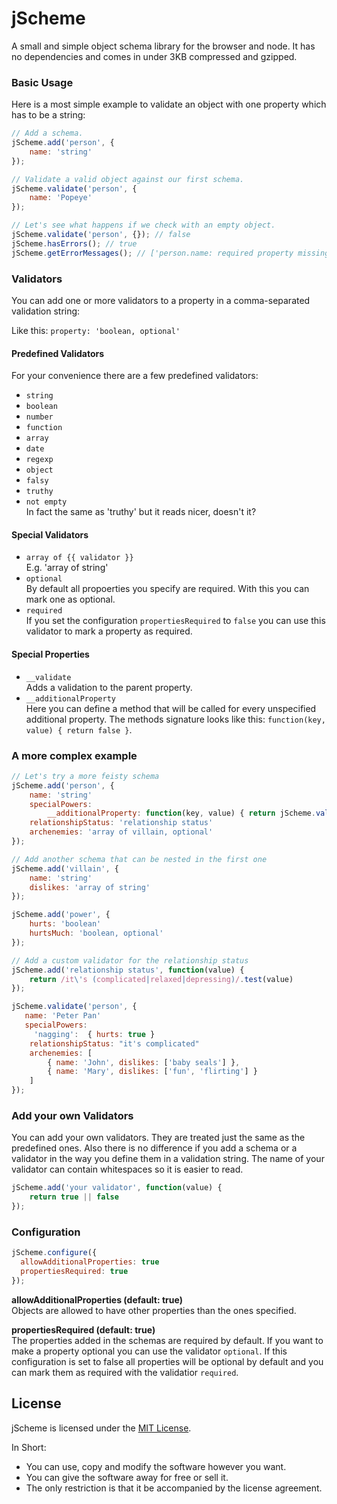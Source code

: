 # jScheme

A small and simple object schema library for the browser and node. 
It has no dependencies and comes in under 3KB compressed and gzipped.

### Basic Usage

Here is a most simple example to validate an object with one property which has to be a string:

```javascript
// Add a schema.
jScheme.add('person', {
    name: 'string'
}); 

// Validate a valid object against our first schema.
jScheme.validate('person', {
    name: 'Popeye'
});

// Let's see what happens if we check with an empty object.
jScheme.validate('person', {}); // false
jScheme.hasErrors(); // true
jScheme.getErrorMessages(); // ['person.name: required property missing']
```

### Validators

You can add one or more validators to a property in a comma-separated validation string:

Like this: `property: 'boolean, optional'`


#### Predefined Validators

For your convenience there are a few predefined validators:

 - `string`
 - `boolean`
 - `number`
 - `function`
 - `array`
 - `date`
 - `regexp`
 - `object`
 - `falsy`
 - `truthy`
 - `not empty`  
   In fact the same as 'truthy' but it reads nicer, doesn't it?


#### Special Validators

 - `array of {{ validator }}`  
   E.g. 'array of string'
 - `optional`  
   By default all propoerties you specify are required. With this you can mark one as optional.
 - `required`  
   If you set the configuration `propertiesRequired` to `false` you can use this validator to mark a property as required.


#### Special Properties

 - `__validate`  
   Adds a validation to the parent property.
 - `__additionalProperty`  
   Here you can define a method that will be called for every unspecified additional property. The methods signature looks like this: `function(key, value) { return false }`.


### A more complex example

```javascript
// Let's try a more feisty schema
jScheme.add('person', {
    name: 'string'
    specialPowers:
        __additionalProperty: function(key, value) { return jScheme.validate('power', value) }
    relationshipStatus: 'relationship status'
    archenemies: 'array of villain, optional'
}); 

// Add another schema that can be nested in the first one
jScheme.add('villain', {
    name: 'string'
    dislikes: 'array of string'
});

jScheme.add('power', {
    hurts: 'boolean'
    hurtsMuch: 'boolean, optional'
});

// Add a custom validator for the relationship status
jScheme.add('relationship status', function(value) {
    return /it\'s (complicated|relaxed|depressing)/.test(value)
});

jScheme.validate('person', {
   name: 'Peter Pan'
   specialPowers:
     'nagging':  { hurts: true }
    relationshipStatus: "it's complicated"
    archenemies: [
        { name: 'John', dislikes: ['baby seals'] },
        { name: 'Mary', dislikes: ['fun', 'flirting'] }
    ]
});
```


### Add your own Validators

You can add your own validators. They are treated just the same as the predefined ones. Also there is no difference if you add a schema or a validator in the way you define them in a validation string. The name of your validator can contain whitespaces so it is easier to read.

```javascript
jScheme.add('your validator', function(value) {
    return true || false
});
```

### Configuration

```javascript
jScheme.configure({ 
  allowAdditionalProperties: true
  propertiesRequired: true
});
```

**allowAdditionalProperties (default: true)**  
Objects are allowed to have other properties than the ones specified.

**propertiesRequired (default: true)**  
The properties added in the schemas are required by default. If you want to make a property optional you can use the validator `optional`. If this configuration is set to false all properties will be optional by default and you can mark them as required with the validatior `required`.


## License

jScheme is licensed under the [MIT License](LICENSE).

In Short:

- You can use, copy and modify the software however you want.
- You can give the software away for free or sell it.
- The only restriction is that it be accompanied by the license agreement.
